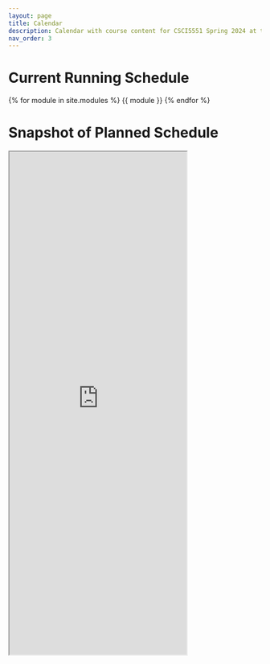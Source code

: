```yaml
---
layout: page
title: Calendar
description: Calendar with course content for CSCI5551 Spring 2024 at the University of Minnesota.
nav_order: 3
---
```

# Current Running Schedule
{% for module in site.modules %}
{{ module }}
{% endfor %}


# Snapshot of Planned Schedule
<div>
<iframe width='70%' height='1000' src="https://docs.google.com/spreadsheets/d/e/2PACX-1vSkQMklHg9700JewJbMwF7d5ZNibp5xxygNXpBAZf7CrqoS7RUwBQDwx6HaZtIuJFsWYmn8DNKjOJoz/pubhtml?gid=0&amp;single=true&amp;widget=true&amp;headers=false"></iframe>

</div>